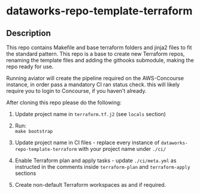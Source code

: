 # dataworks-repo-template-terraform

## Description

This repo contains Makefile and base terraform folders and jinja2 files to fit the standard pattern.
This repo is a base to create new Terraform repos, renaming the template files and adding the githooks submodule, making the repo ready for use.

Running aviator will create the pipeline required on the AWS-Concourse instance, in order pass a mandatory CI ran status check.  this will likely require you to login to Concourse, if you haven't already.


After cloning this repo please do the following: 

1. Update project name in `terraform.tf.j2` (see `locals` section)

1. Run:  
`make bootstrap`

1. Update project name in CI files - replace every instance of `dataworks-repo-template-terraform` with your project name under `./ci/`

1. Enable Terraform plan and apply tasks - update `./ci/meta.yml` as instructed in the comments inside `terraform-plan` and `terraform-apply` sections

1. Create non-default Terraform workspaces as and if required. 
